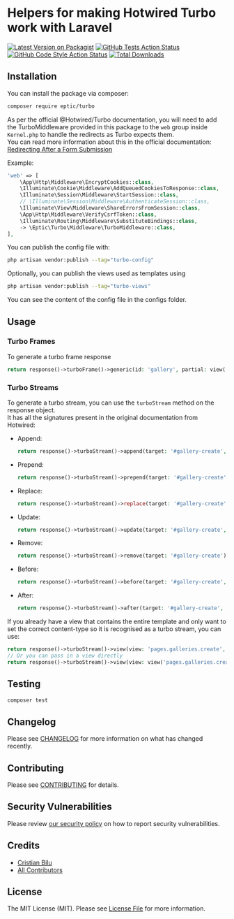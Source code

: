 # Helpers for making Hotwired Turbo work with Laravel

[![Latest Version on Packagist](https://img.shields.io/packagist/v/eptic/turbo.svg?style=flat-square)](https://packagist.org/packages/eptic/turbo)
[![GitHub Tests Action Status](https://img.shields.io/github/workflow/status/EPTIC-Solutions/turbo/run-tests?label=tests)](https://github.com/EPTIC-Solutions/turbo/actions?query=workflow%3Arun-tests+branch%3Amaster)
[![GitHub Code Style Action Status](https://img.shields.io/github/workflow/status/EPTIC-Solutions/turbo/Check%20&%20fix%20styling?label=code%20style)](https://github.com/EPTIC-Solutions/turbo/actions?query=workflow%3A"Check+%26+fix+styling"+branch%3Amain)
[![Total Downloads](https://img.shields.io/packagist/dt/eptic/turbo.svg?style=flat-square)](https://packagist.org/packages/eptic/turbo)

## Installation

You can install the package via composer:

```bash
composer require eptic/turbo
```

As per the official @Hotwired/Turbo documentation, you will need to add the TurboMiddleware provided in this package to the `web` group inside `Kernel.php` to handle the redirects as Turbo expects them.  
You can read more information about this in the official documentation:  
[Redirecting After a Form Submission](https://turbo.hotwired.dev/handbook/drive#redirecting-after-a-form-submission)

Example:
```php
'web' => [
    \App\Http\Middleware\EncryptCookies::class,
    \Illuminate\Cookie\Middleware\AddQueuedCookiesToResponse::class,
    \Illuminate\Session\Middleware\StartSession::class,
    // \Illuminate\Session\Middleware\AuthenticateSession::class,
    \Illuminate\View\Middleware\ShareErrorsFromSession::class,
    \App\Http\Middleware\VerifyCsrfToken::class,
    \Illuminate\Routing\Middleware\SubstituteBindings::class,
    -> \Eptic\Turbo\Middleware\TurboMiddleware::class,
],
```

You can publish the config file with:
```bash
php artisan vendor:publish --tag="turbo-config"
```

Optionally, you can publish the views used as templates using

```bash
php artisan vendor:publish --tag="turbo-views"
```

You can see the content of the config file in the configs folder.

## Usage

### Turbo Frames
To generate a turbo frame response
```php
return response()->turboFrame()->generic(id: 'gallery', partial: view('pages.galleries._partials.create'), target: '#gallery-create');
```

### Turbo Streams

To generate a turbo stream, you can use the `turboStream` method on the response object.  
It has all the signatures present in the original documentation from Hotwired:
- Append:
    ```php
    return response()->turboStream()->append(target: '#gallery-create', partial: view('pages.galleries._partials.create'));
    ````
- Prepend:
    ```php
    return response()->turboStream()->prepend(target: '#gallery-create', partial: view('pages.galleries._partials.create'));
    ````
- Replace:
    ```php
    return response()->turboStream()->replace(target: '#gallery-create', partial: view('pages.galleries._partials.create'));
    ````
- Update:
    ```php
    return response()->turboStream()->update(target: '#gallery-create', partial: view('pages.galleries._partials.create'));
    ````
- Remove:
    ```php
    return response()->turboStream()->remove(target: '#gallery-create');
    ````
- Before:
    ```php
    return response()->turboStream()->before(target: '#gallery-create', partial: view('pages.galleries._partials.gallery'));
    ````
- After:
    ```php
    return response()->turboStream()->after(target: '#gallery-create', partial: view('pages.galleries._partials.gallery'));
    ````

If you already have a view that contains the entire template and only want to set the correct content-type so it is recognised as a turbo stream, you can use:
```php
return response()->turboStream()->view(view: 'pages.galleries.create', data: $data);
// Or you can pass in a view directly
return response()->turboStream()->view(view: view('pages.galleries.create', $data));
```
## Testing

```bash
composer test
```

## Changelog

Please see [CHANGELOG](CHANGELOG.md) for more information on what has changed recently.

## Contributing

Please see [CONTRIBUTING](.github/CONTRIBUTING.md) for details.

## Security Vulnerabilities

Please review [our security policy](../../security/policy) on how to report security vulnerabilities.

## Credits

- [Cristian Bilu](https://github.com/wizzymore)
- [All Contributors](../../contributors)

## License

The MIT License (MIT). Please see [License File](LICENSE.md) for more information.
